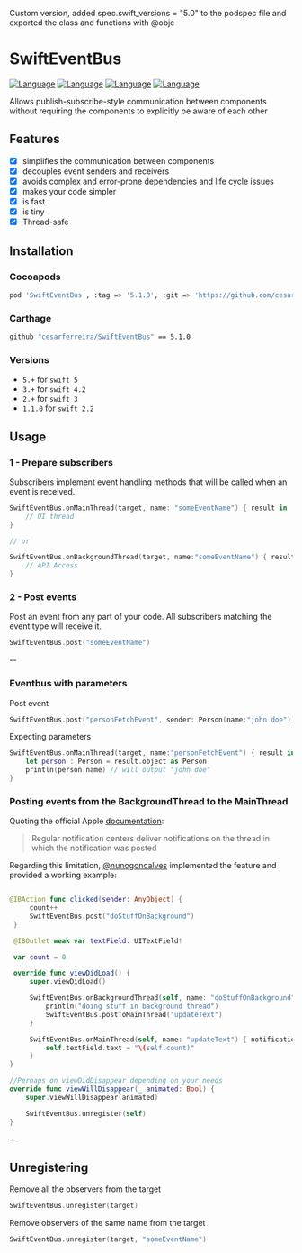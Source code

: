 Custom version, added   spec.swift_versions = "5.0" to the podspec file and exported the class and functions with @objc 

# SwiftEventBus
[![Language](https://img.shields.io/badge/Swift-5.0-green.svg?style=flat)](http://cocoapods.org/pods/SwiftEventBus)
[![Language](https://img.shields.io/badge/Swift-4.2-green.svg?style=flat)](http://cocoapods.org/pods/SwiftEventBus)
[![Language](https://img.shields.io/badge/Swift-3.0-green.svg?style=flat)](http://cocoapods.org/pods/SwiftEventBus)
[![Language](https://img.shields.io/badge/Swift-2.2-green.svg?style=flat)](http://cocoapods.org/pods/SwiftEventBus)

Allows publish-subscribe-style communication between components without requiring the components to explicitly be aware of each other

## Features

- [x] simplifies the communication between components
- [x] decouples event senders and receivers
- [x] avoids complex and error-prone dependencies and life cycle issues
- [x] makes your code simpler
- [x] is fast
- [x] is tiny
- [x] Thread-safe

## Installation

### Cocoapods

```bash
pod 'SwiftEventBus', :tag => '5.1.0', :git => 'https://github.com/cesarferreira/SwiftEventBus.git'
```

### Carthage
```bash
github "cesarferreira/SwiftEventBus" == 5.1.0
```

### Versions

- `5.+` for `swift 5`
- `3.+` for `swift 4.2`
- `2.+` for `swift 3`
- `1.1.0` for `swift 2.2`

## Usage
### 1 - Prepare subscribers ###

Subscribers implement event handling methods that will be called when an event is received.

```swift
SwiftEventBus.onMainThread(target, name: "someEventName") { result in
    // UI thread
}

// or

SwiftEventBus.onBackgroundThread(target, name:"someEventName") { result in
    // API Access
}
```

### 2 - Post events ###

Post an event from any part of your code. All subscribers matching the event type will receive it.

```swift
SwiftEventBus.post("someEventName")
```

--

### Eventbus with parameters

Post event

```swift
SwiftEventBus.post("personFetchEvent", sender: Person(name:"john doe"))
```

Expecting parameters
```swift
SwiftEventBus.onMainThread(target, name:"personFetchEvent") { result in
    let person : Person = result.object as Person
    println(person.name) // will output "john doe"
}
```

### Posting events from the BackgroundThread to the MainThread

Quoting the official Apple [documentation](https://developer.apple.com/library/mac/documentation/Cocoa/Conceptual/Notifications/Articles/Threading.html):
> Regular notification centers deliver notifications on the thread in which the notification was posted


Regarding this limitation, [@nunogoncalves](https://github.com/nunogoncalves) implemented the feature and provided a working example:

```swift

@IBAction func clicked(sender: AnyObject) {
     count++
     SwiftEventBus.post("doStuffOnBackground")
 }

 @IBOutlet weak var textField: UITextField!

 var count = 0

 override func viewDidLoad() {
     super.viewDidLoad()

     SwiftEventBus.onBackgroundThread(self, name: "doStuffOnBackground") { notification in
         println("doing stuff in background thread")
         SwiftEventBus.postToMainThread("updateText")
     }

     SwiftEventBus.onMainThread(self, name: "updateText") { notification in
         self.textField.text = "\(self.count)"
     }
}

//Perhaps on viewDidDisappear depending on your needs
override func viewWillDisappear(_ animated: Bool) {
    super.viewWillDisappear(animated)

    SwiftEventBus.unregister(self)
}
```
--


## Unregistering

Remove all the observers from the target
```swift
SwiftEventBus.unregister(target)
```
Remove observers of the same name from the target
```swift
SwiftEventBus.unregister(target, "someEventName")
```

